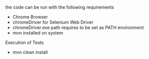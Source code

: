 the code can be run with the following requirements
- Chrome Browser
- chromeDriver for Selenium Web Driver
- chromeDriver.exe path requires to be set as PATH environment
- mvn installed on system

Execution of Tests
 - mvn clean install
